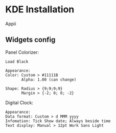 # KDE Installation
Appii
## Widgets config

Panel Colorizer:

```
Load Black

Appearance:
Color: Custom > #11111B
       Alpha: 1.00 (can change)

Shape: Radius > {9;9;9;9}
       Margin > {-2; 0; 0; -2}
```

Digital Clock:

```
Appearance:
Data format: Custom > d MMM yyyy
Infomation: Tick Show date; Always beside time
Text display: Manual > 12pt Work Sans Light
```
